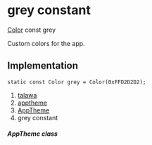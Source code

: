 
<div>

# grey constant

</div>


[Color](https://api.flutter.dev/flutter/painting/Color-class.html) const
grey



Custom colors for the app.



## Implementation

``` language-dart
static const Color grey = Color(0xFFD2D2D2);
```







1.  [talawa](../../index.html)
2.  [apptheme](../../apptheme/)
3.  [AppTheme](../../apptheme/AppTheme-class.html)
4.  grey constant

##### AppTheme class







